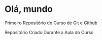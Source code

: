 # Olá, mundo
 Primeiro Repositório do Curso de Git e Github

Repositório Criado Durante a Aula do Curso